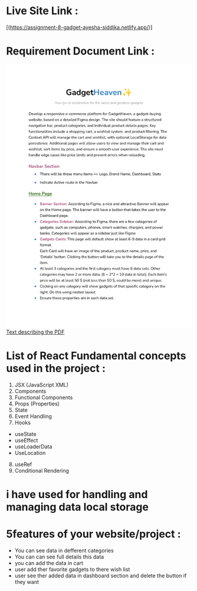 # Live Site Link : 
[(https://assignment-8-gadget-ayesha-siddika.netlify.app/)]

# Requirement Document Link : 

<img src="/public/Batch-10_Assignment-08.pdf"></img>
[Text describing the PDF](/public/Batch-10_Assignment-08.pdf)

# List of React Fundamental concepts used in the project : 

 1. JSX (JavaScript XML)
 2. Components
 3. Functional Components
4. Props (Properties)
5. State
6. Event Handling
7. Hooks
 - useState
- useEffect
- useLoaderData
- UseLocation

8. useRef
9. Conditional Rendering

# i have used for handling and managing data local storage

# 5features of your website/project : 

- You can see data in defferent categories
- You can can see full details this data
- you can add the data in cart
- user add ther favorite gadgets to there wish list
- user see ther added data in dashboard section and delete the button if they want





